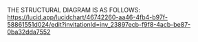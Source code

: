 THE STRUCTURAL DIAGRAM IS AS FOLLOWS:
https://lucid.app/lucidchart/46742260-aa46-4fb4-b97f-58861551d024/edit?invitationId=inv_23897ecb-f9f8-4acb-be87-0ba32dda7552
